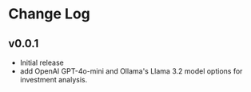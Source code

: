 # Change Log

## v0.0.1
- Initial release
- add OpenAI GPT-4o-mini and Ollama's Llama 3.2 model options for investment analysis. 